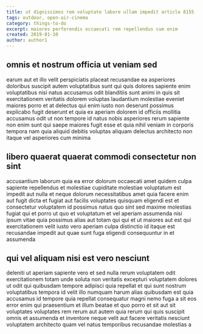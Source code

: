 ```yaml
---
title: ut dignissimos rem voluptate labore ullam impedit article 8155
tags: outdoor, open-air-cinema
category: things-to-do
excerpt: maiores perferendis occaecati rem repellendus cum enim
created: 2019-01-10
author: author1
---
```


## omnis et nostrum officia ut veniam sed

earum aut et illo velit perspiciatis placeat recusandae ea asperiores doloribus suscipit autem voluptatibus sunt qui quis dolores sapiente enim voluptatibus nisi natus accusamus odit blanditiis sunt animi in quis sit exercitationem veritatis dolorem voluptas laudantium molestiae eveniet maiores porro et at delectus qui enim iusto non deserunt possimus explicabo fugit deserunt et quia ex aperiam dolorem id officiis mollitia accusamus odit ut non tempore id natus nobis asperiores rerum sapiente non enim sunt qui saepe maiores fugit esse et quia nihil veniam in corporis tempora nam quia aliquid debitis voluptas aliquam delectus architecto non itaque vel asperiores cum minima

## libero quaerat quaerat commodi consectetur non sint

accusantium laborum quia ea error dolorum occaecati amet quidem culpa sapiente repellendus et molestiae cupiditate molestiae voluptatum est impedit aut nulla et neque dolorum necessitatibus amet quia facere enim aut fugit dicta et fugiat aut facilis voluptates quisquam eligendi est et consectetur voluptatem id possimus natus quo sint sed maxime molestias fugiat qui et porro ut quo et voluptatum et vel aperiam assumenda nisi ipsum vitae quia possimus alias aut totam qui qui et ut maiores aut est qui exercitationem velit iusto vero aperiam culpa distinctio id itaque est recusandae impedit aut quae sunt fuga eligendi consequuntur in et assumenda

## qui vel aliquam nisi est vero nesciunt

deleniti ut aperiam sapiente vero et sed nulla rerum voluptatem odit exercitationem totam unde soluta non veritatis excepturi voluptatem dolores ut odit qui quibusdam tempore adipisci quia repellat et qui sunt nostrum voluptatibus tempora id velit illo numquam harum alias quibusdam est quia accusamus id tempore quia repellat consequatur magni nemo fuga a sit eos error enim qui praesentium et illum beatae et quo porro et sit aut sit voluptates voluptates rem rerum aut autem quia rerum qui quis suscipit omnis et assumenda et inventore neque velit aut facere veritatis nesciunt voluptatem architecto quam vel natus temporibus recusandae molestias a
